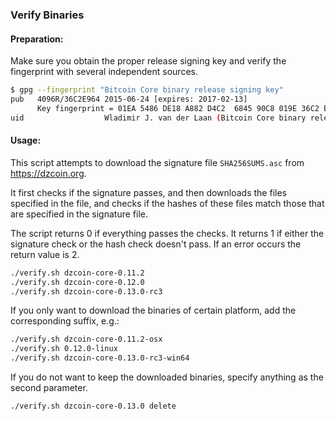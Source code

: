 ### Verify Binaries

#### Preparation:

Make sure you obtain the proper release signing key and verify the fingerprint with several independent sources.

```sh
$ gpg --fingerprint "Bitcoin Core binary release signing key"
pub   4096R/36C2E964 2015-06-24 [expires: 2017-02-13]
      Key fingerprint = 01EA 5486 DE18 A882 D4C2  6845 90C8 019E 36C2 E964
uid                  Wladimir J. van der Laan (Bitcoin Core binary release signing key) <laanwj@gmail.com>
```

#### Usage:

This script attempts to download the signature file `SHA256SUMS.asc` from https://dzcoin.org.

It first checks if the signature passes, and then downloads the files specified in the file, and checks if the hashes of these files match those that are specified in the signature file.

The script returns 0 if everything passes the checks. It returns 1 if either the signature check or the hash check doesn't pass. If an error occurs the return value is 2.


```sh
./verify.sh dzcoin-core-0.11.2
./verify.sh dzcoin-core-0.12.0
./verify.sh dzcoin-core-0.13.0-rc3
```

If you only want to download the binaries of certain platform, add the corresponding suffix, e.g.:

```sh
./verify.sh dzcoin-core-0.11.2-osx
./verify.sh 0.12.0-linux
./verify.sh dzcoin-core-0.13.0-rc3-win64
```

If you do not want to keep the downloaded binaries, specify anything as the second parameter.

```sh
./verify.sh dzcoin-core-0.13.0 delete
```
